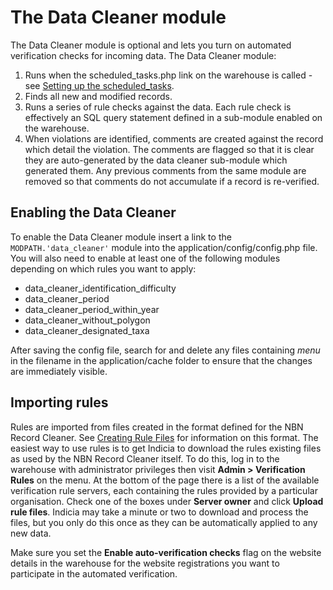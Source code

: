 # The Data Cleaner module #

The Data Cleaner module is optional and lets you turn on automated verification checks for incoming data. The Data Cleaner module:

  1. Runs when the scheduled\_tasks.php link on the warehouse is called - see [Setting up the scheduled\_tasks](ScheduledTaskSetup.md).
  1. Finds all new and modified records.
  1. Runs a series of rule checks against the data. Each rule check is effectively an SQL query statement defined in a sub-module enabled on the warehouse.
  1. When violations are identified, comments are created against the record which detail the violation. The comments are flagged so that it is clear they are auto-generated by the data cleaner sub-module which generated them. Any previous comments from the same module are removed so that comments do not accumulate if a record is re-verified.

## Enabling the Data Cleaner ##

To enable the Data Cleaner module insert a link to the `MODPATH.'data_cleaner'` module into the application/config/config.php file. You will also need to enable at least one of the following modules depending on which rules you want to apply:

  * data\_cleaner\_identification\_difficulty
  * data\_cleaner\_period
  * data\_cleaner\_period\_within\_year
  * data\_cleaner\_without\_polygon
  * data\_cleaner\_designated\_taxa

After saving the config file, search for and delete any files containing _menu_ in the filename in the application/cache folder to ensure that the changes are immediately visible.

## Importing rules ##

Rules are imported from files created in the format defined for the NBN Record Cleaner. See [Creating Rule Files](http://www.nbn.org.uk/Tools-Resources/Recording-Resources/NBN-Record-Cleaner/Creating-verification-rules.aspx) for information on this format. The easiest way to use rules is to get Indicia to download the rules existing files as used by the NBN Record Cleaner itself. To do this, log in to the warehouse with administrator privileges then visit **Admin > Verification Rules** on the menu. At the bottom of the page there is a list of the available verification rule servers, each containing the rules provided by a particular organisation. Check one of the boxes under **Server owner** and click **Upload rule files**. Indicia may take a minute or two to download and process the files, but you only do this once as they can be automatically applied to any new data.

Make sure you set the **Enable auto-verification checks** flag on the website details in the warehouse for the website registrations you want to participate in the automated verification.